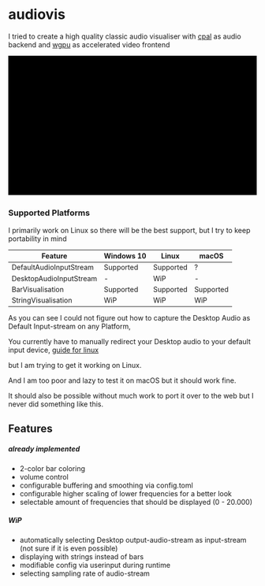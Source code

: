 # audiovis
I tried to create a high quality classic audio visualiser with [cpal](https://github.com/RustAudio/cpal) as audio backend and [wgpu](https://github.com/gfx-rs/wgpu) as accelerated video frontend

![Demo Video](media/demo.gif)

### Supported Platforms
I primarily work on Linux so there will be the best support, but I try to keep portability in mind

Feature                 |   Windows 10  |   Linux   |   macOS   |
----------------------- | ------------- | --------- | --------- |
DefaultAudioInputStream | Supported     | Supported | ?         |
DesktopAudioInputStream | -             | WiP       | -         |
BarVisualisation        | Supported     | Supported | Supported |
StringVisualisation     | WiP           | WiP       | WiP       |

As you can see I could not figure out how to capture the Desktop Audio as Default Input-stream on any Platform,

You currently have to manually redirect your Desktop audio to your default input device, [guide for linux](https://www.kirsle.net/redirect-audio-out-to-mic-in-linux)

but I am trying to get it working on Linux.

And I am too poor and lazy to test it on macOS but it should work fine.

It should also be possible without much work to port it over to the web but I never did something like this.

## Features
##### already implemented
* 2-color bar coloring
* volume control
* configurable buffering and smoothing via config.toml
* configurable higher scaling of lower frequencies for a better look
* selectable amount of frequencies that should be displayed (0 - 20.000)

##### WiP
* automatically selecting Desktop output-audio-stream as input-stream (not sure if it is even possible)
* displaying with strings instead of bars
* modifiable config via userinput during runtime
* selecting sampling rate of audio-stream
